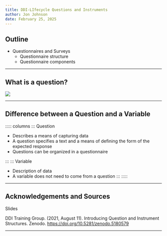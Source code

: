 ```yaml
---
title: DDI-LIfecycle Questions and Instruments
author: Jon Johnson
date: February 25, 2025
---
```


## Outline

- Questionnaires and Surveys
  - Questionnaire structure
  - Questionnaire components

---

## What is a question?

![](img/what-is-a-questiona.png)


---

## Difference between a Question and a Variable

::::: columns
::: Question
- Describes a means of capturing data
- A question specifies a text and a means of defining the form of the expected response
- Questions can be organized in a questionnaire

:::
::: Variable
- Description of data
- A variable does not need to come from a question
:::
:::::
---

## Acknowledgements and Sources

Slides 

DDI Training Group. (2021, August 11). Introducing Question and Instrument Structures. Zenodo. https://doi.org/10.5281/zenodo.5180579

---
